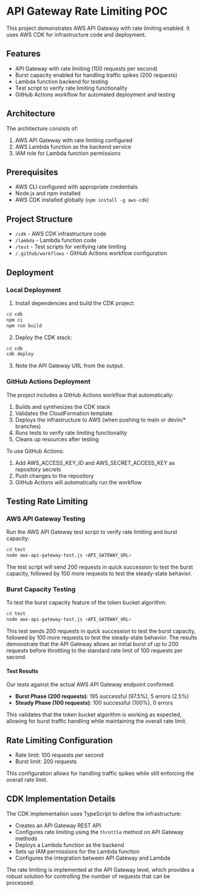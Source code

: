 # API Gateway Rate Limiting POC

This project demonstrates AWS API Gateway with rate limiting enabled. It uses AWS CDK for infrastructure code and deployment.

## Features

- API Gateway with rate limiting (100 requests per second)
- Burst capacity enabled for handling traffic spikes (200 requests)
- Lambda function backend for testing
- Test script to verify rate limiting functionality
- GitHub Actions workflow for automated deployment and testing

## Architecture

The architecture consists of:

1. AWS API Gateway with rate limiting configured
2. AWS Lambda function as the backend service
3. IAM role for Lambda function permissions

## Prerequisites

- AWS CLI configured with appropriate credentials
- Node.js and npm installed
- AWS CDK installed globally (`npm install -g aws-cdk`)

## Project Structure

- `/cdk` - AWS CDK infrastructure code
- `/lambda` - Lambda function code
- `/test` - Test scripts for verifying rate limiting
- `/.github/workflows` - GitHub Actions workflow configuration

## Deployment

### Local Deployment

1. Install dependencies and build the CDK project:

```bash
cd cdk
npm ci
npm run build
```

2. Deploy the CDK stack:

```bash
cd cdk
cdk deploy
```

3. Note the API Gateway URL from the output.

### GitHub Actions Deployment

The project includes a GitHub Actions workflow that automatically:
1. Builds and synthesizes the CDK stack
2. Validates the CloudFormation template
3. Deploys the infrastructure to AWS (when pushing to main or devin/* branches)
4. Runs tests to verify rate limiting functionality
5. Cleans up resources after testing

To use GitHub Actions:
1. Add AWS_ACCESS_KEY_ID and AWS_SECRET_ACCESS_KEY as repository secrets
2. Push changes to the repository
3. GitHub Actions will automatically run the workflow

## Testing Rate Limiting

### AWS API Gateway Testing

Run the AWS API Gateway test script to verify rate limiting and burst capacity:

```bash
cd test
node aws-api-gateway-test.js <API_GATEWAY_URL>
```

The test script will send 200 requests in quick succession to test the burst capacity, followed by 100 more requests to test the steady-state behavior.

### Burst Capacity Testing

To test the burst capacity feature of the token bucket algorithm:

```bash
cd test
node aws-api-gateway-test.js <API_GATEWAY_URL>
```

This test sends 200 requests in quick succession to test the burst capacity, followed by 100 more requests to test the steady-state behavior. The results demonstrate that the API Gateway allows an initial burst of up to 200 requests before throttling to the standard rate limit of 100 requests per second.

#### Test Results

Our tests against the actual AWS API Gateway endpoint confirmed:

- **Burst Phase (200 requests)**: 195 successful (97.5%), 5 errors (2.5%)
- **Steady Phase (100 requests)**: 100 successful (100%), 0 errors

This validates that the token bucket algorithm is working as expected, allowing for burst traffic handling while maintaining the overall rate limit.

## Rate Limiting Configuration

- Rate limit: 100 requests per second
- Burst limit: 200 requests

This configuration allows for handling traffic spikes while still enforcing the overall rate limit.

## CDK Implementation Details

The CDK implementation uses TypeScript to define the infrastructure:

- Creates an API Gateway REST API
- Configures rate limiting using the `throttle` method on API Gateway methods
- Deploys a Lambda function as the backend
- Sets up IAM permissions for the Lambda function
- Configures the integration between API Gateway and Lambda

The rate limiting is implemented at the API Gateway level, which provides a robust solution for controlling the number of requests that can be processed.
